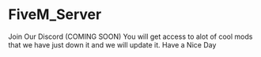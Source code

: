 # FiveM_Server
Join Our Discord (COMING SOON) You will get access to alot of cool mods that we have just down it and we will update it. Have a Nice Day
